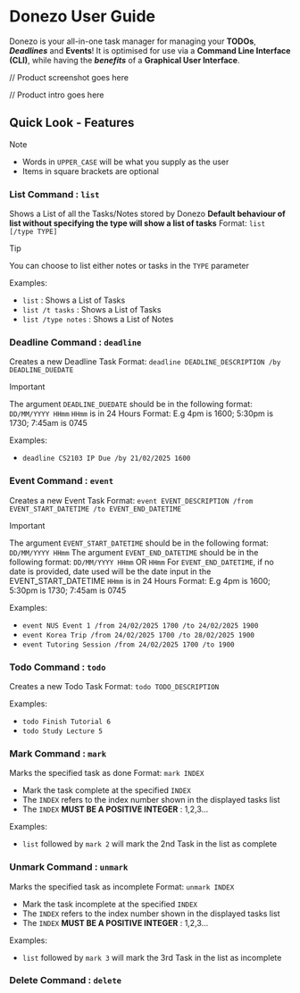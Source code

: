 # Donezo User Guide
Donezo is your all-in-one task manager for managing your **TODOs**, _**Deadlines**_ and **Events**!
It is optimised for use via a **Command Line Interface (CLI)**, while having the **_benefits_** of a 
**Graphical User Interface**.

// Product screenshot goes here

// Product intro goes here

## Quick Look - Features
> [!Note]
> - Words in `UPPER_CASE` will be what you supply as the user
> - Items in square brackets are optional

### List Command : `list`
Shows a List of all the Tasks/Notes stored by Donezo
**Default behaviour of list without specifying the type will show a list of tasks**
Format: `list [/type TYPE]`
> [!Tip]
> You can choose to list either notes or tasks in the `TYPE` parameter

Examples:
- `list` : Shows a List of Tasks
- `list /t tasks` : Shows a List of Tasks
- `list /type notes` : Shows a List of Notes

### Deadline Command : `deadline`
Creates a new Deadline Task
Format: `deadline DEADLINE_DESCRIPTION /by DEADLINE_DUEDATE`

> [!IMPORTANT]
> The argument `DEADLINE_DUEDATE` should be in the following format: `DD/MM/YYYY HHmm`
> `HHmm` is in 24 Hours Format:
> E.g 4pm is 1600; 5:30pm is 1730; 7:45am is 0745

Examples:
- `deadline CS2103 IP Due /by 21/02/2025 1600`

### Event Command : `event`
Creates a new Event Task
Format: `event EVENT_DESCRIPTION /from EVENT_START_DATETIME /to EVENT_END_DATETIME`

> [!IMPORTANT]
> The argument `EVENT_START_DATETIME` should be in the following format: `DD/MM/YYYY HHmm`
> The argument `EVENT_END_DATETIME` should be in the following format: `DD/MM/YYYY HHmm` OR `HHmm`
> For `EVENT_END_DATETIME`, if no date is provided, date used will be the date input in the EVENT_START_DATETIME
> `HHmm` is in 24 Hours Format:
> E.g 4pm is 1600; 5:30pm is 1730; 7:45am is 0745

Examples:
- `event NUS Event 1 /from 24/02/2025 1700 /to 24/02/2025 1900`
- `event Korea Trip /from 24/02/2025 1700 /to 28/02/2025 1900`
- `event Tutoring Session /from 24/02/2025 1700 /to 1900`

### Todo Command : `todo`
Creates a new Todo Task
Format: `todo TODO_DESCRIPTION`

Examples:
- `todo Finish Tutorial 6`
- `todo Study Lecture 5`

### Mark Command : `mark`
Marks the specified task as done
Format: `mark INDEX`
- Mark the task complete at the specified `INDEX`
- The `INDEX` refers to the index number shown in the displayed tasks list
- The `INDEX` **MUST BE A POSITIVE INTEGER** : 1,2,3...

Examples:
- `list` followed by `mark 2` will mark the 2nd Task in the list as complete

### Unmark Command : `unmark`
Marks the specified task as incomplete
Format: `unmark INDEX`
- Mark the task incomplete at the specified `INDEX`
- The `INDEX` refers to the index number shown in the displayed tasks list
- The `INDEX` **MUST BE A POSITIVE INTEGER** : 1,2,3...

Examples:
- `list` followed by `mark 3` will mark the 3rd Task in the list as incomplete

### Delete Command : `delete`
